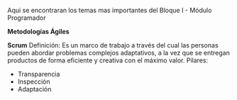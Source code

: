 Aqui se encontraran los temas mas importantes del Bloque I - Módulo Programador

**Metodologías Ágiles**

**Scrum**
Definición: Es un marco de trabajo a través del cual las personas pueden abordar problemas complejos adaptativos, a la vez que se entregan productos de forma eficiente y creativa con el máximo valor.
Pilares: 
  - Transparencia
  - Inspección
  - Adaptación
